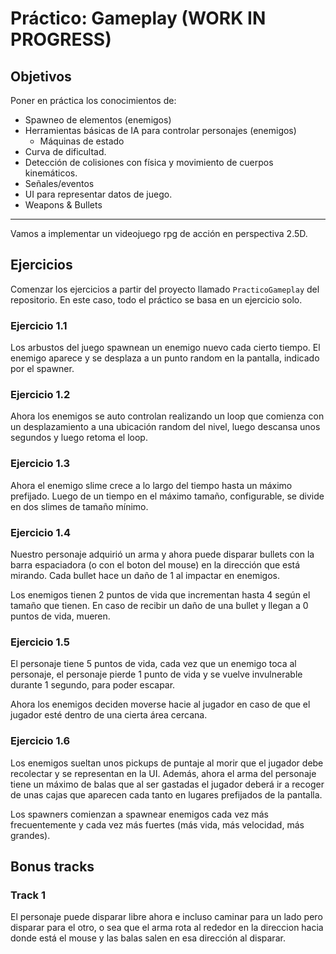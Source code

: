 # Práctico: Gameplay (WORK IN PROGRESS)

## Objetivos

Poner en práctica los conocimientos de:

* Spawneo de elementos (enemigos)
* Herramientas básicas de IA para controlar personajes (enemigos)
  - Máquinas de estado
* Curva de dificultad.
* Detección de colisiones con física y movimiento de cuerpos kinemáticos.
* Señales/eventos
* UI para representar datos de juego.
* Weapons & Bullets

--- 

Vamos a implementar un videojuego rpg de acción en perspectiva 2.5D.

## Ejercicios

Comenzar los ejercicios a partir del proyecto llamado `PracticoGameplay` del repositorio. En este caso, todo el práctico se basa en un ejercicio solo.

### Ejercicio 1.1

Los arbustos del juego spawnean un enemigo nuevo cada cierto tiempo. El enemigo aparece y se desplaza a un punto random en la pantalla, indicado por el spawner.

### Ejercicio 1.2

Ahora los enemigos se auto controlan realizando un loop que comienza con un desplazamiento a una ubicación random del nivel, luego descansa unos segundos y luego retoma el loop.

### Ejercicio 1.3

Ahora el enemigo slime crece a lo largo del tiempo hasta un máximo prefijado. Luego de un tiempo en el máximo tamaño, configurable, se divide en dos slimes de tamaño mínimo.

### Ejercicio 1.4

Nuestro personaje adquirió un arma y ahora puede disparar bullets con la barra espaciadora (o con el boton del mouse) en la dirección que está mirando. Cada bullet hace un daño de 1 al impactar en enemigos.

Los enemigos tienen 2 puntos de vida que incrementan hasta 4 según el tamaño que tienen. En caso de recibir un daño de una bullet y llegan a 0 puntos de vida, mueren.

### Ejercicio 1.5

El personaje tiene 5 puntos de vida, cada vez que un enemigo toca al personaje, el personaje pierde 1 punto de vida y se vuelve invulnerable durante 1 segundo, para poder escapar.

Ahora los enemigos deciden moverse hacie al jugador en caso de que el jugador esté dentro de una cierta área cercana.

### Ejercicio 1.6

Los enemigos sueltan unos pickups de puntaje al morir que el jugador debe recolectar y se representan en la UI. Además, ahora el arma del personaje tiene un máximo de balas que al ser gastadas el jugador deberá ir a recoger de unas cajas que aparecen cada tanto en lugares prefijados de la pantalla. 

Los spawners comienzan a spawnear enemigos cada vez más frecuentemente y cada vez más fuertes (más vida, más velocidad, más grandes).

## Bonus tracks

### Track 1

El personaje puede disparar libre ahora e incluso caminar para un lado pero disparar para el otro, o sea que el arma rota al rededor en la direccion hacia donde está el mouse y las balas salen en esa dirección al disparar.

